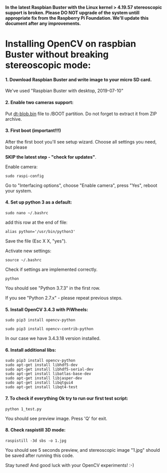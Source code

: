 **In the latest Raspbian Buster with the Linux kernel > 4.19.57 stereoscopic support
is broken. Please DO NOT upgrade of the system untill appropriate fix from the
Raspberry Pi Foundation.
We'll update this document after any improvements.**

# Installing OpenCV on raspbian Buster without breaking stereoscopic mode:

#### 1. Download Raspbian Buster and write image to your micro SD card.
We've used "Raspbian Buster with desktop, 2019-07-10"


#### 2. Enable two cameras support:
Put [dt-blob.bin](http://wiki.stereopi.com/files/dt-blob.bin.zip) file to /BOOT partition. Do not forget to extract it from ZIP archive.

#### 3. First boot (important!!!)
After the first boot you'll see setup wizard. Choose all settings you need, but please 

**SKIP the latest step - "check for updates"**.

Enable camera:

`sudo raspi-config`

Go to "Interfacing options", choose "Enable camera", press "Yes", reboot your system.

#### 4. Set up python 3 as a default:

`sudo nano ~/.bashrc`

add this row at the end of file:

`alias python='/usr/bin/python3'`

Save the file (Esc X X, "yes").

Activate new settings:

`source ~/.bashrc`

Check if settings are implemented correctly.

`python`

You should see "Python 3.7.3" in the first row.

If you see "Python 2.7.x" - please repeat previous steps.

#### 5. Install OpenCV 3.4.3 with PiWheels:

`sudo pip3 install opencv-python`

`sudo pip3 install opencv-contrib-python`

In our case we have 3.4.3.18 version installed.

#### 6. Install additional libs:

```
sudo pip3 install opencv-python 
sudo apt-get install libhdf5-dev
sudo apt-get install libhdf5-serial-dev
sudo apt-get install libatlas-base-dev
sudo apt-get install libjasper-dev 
sudo apt-get install libqtgui4 
sudo apt-get install libqt4-test
```

#### 7. To check if everything Ok try to run our first test script:

`python 1_test.py`

You should see preview image. Press 'Q' for exit.

#### 8. Check raspistill 3D mode:

`raspistill -3d sbs -o 1.jpg`

You should see 5 seconds preview, and stereoscopic image "1.jpg" should be saved after 
running this code.

Stay tuned! And good luck with your OpenCV experiments! :-)
